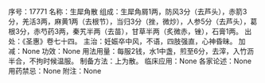 序号：17771
名称：生犀角散
组成：生犀角屑1两，防风3分（去芦头），赤箭3分，羌活3两，麻黄1两（去根节），当归3分（挫，微炒），人参5分（去芦头），葛根3分，赤芍药3两，秦艽半两（去苗），甘草半两（炙微赤，锉），石膏1两。
出处：《圣惠》卷七十四。
主治：妊娠卒中风，不语，四肢强直，心神昏昧。
加减：None
功效：None
用法用量：每服2钱，水1中盏，煎至6分，去滓，入竹沥半合，不拘时候温服。
制备方法：上为散。
临床应用：None
各家论述：None
用药禁忌：None
附注：None
